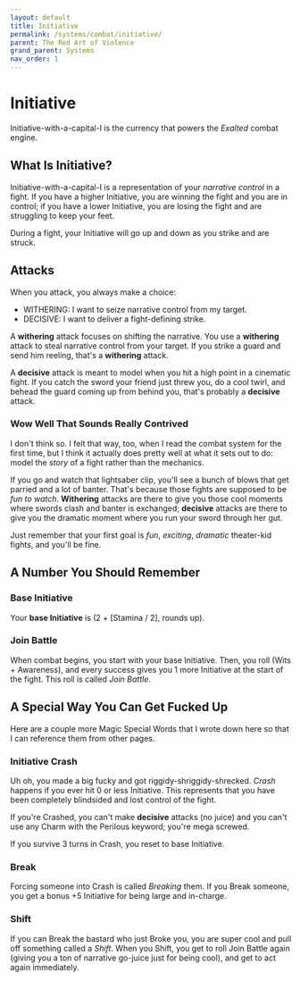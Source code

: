 ```yaml
---
layout: default
title: Initiative
permalink: /systems/combat/initiative/
parent: The Red Art of Violence
grand_parent: Systems
nav_order: 1
---
```


# Initiative

Initiative-with-a-capital-I is the currency that powers the _Exalted_ combat
engine.

## What Is Initiative?

Initiative-with-a-capital-I is a representation of your _narrative control_ in
a fight. If you have a higher Initiative, you are winning the fight and you are
in control; if you have a lower Initiative, you are losing the fight and are
struggling to keep your feet.

During a fight, your Initiative will go up and down as you strike and are
struck.

## Attacks

When you attack, you always make a choice:

- WITHERING: I want to seize narrative control from my target.
- DECISIVE: I want to deliver a fight-defining strike.

A **withering** attack focuses on shifting the narrative. You use a
**withering** attack to steal narrative control from your target. If you strike
a guard and send him reeling, that's a **withering** attack.

A **decisive** attack is meant to model when you hit a high point in a
cinematic fight. If you catch the sword your friend just threw you, do a cool
twirl, and behead the guard coming up from behind you, that's probably a
**decisive** attack.

### Wow Well That Sounds Really Contrived

I don't think so. I felt that way, too, when I read the combat system for the
first time, but I think it actually does pretty well at what it sets out to do:
model the _story_ of a fight rather than the mechanics.

If you go and watch that lightsaber clip, you'll see a bunch of blows that get
parried and a lot of banter. That's because those fights are supposed to be
_fun to watch_. **Withering** attacks are there to give you those cool moments
where swords clash and banter is exchanged; **decisive** attacks are there to
give you the dramatic moment where you run your sword through her gut.

Just remember that your first goal is _fun_, _exciting_, _dramatic_ theater-kid
fights, and you'll be fine.

## A Number You Should Remember

### Base Initiative

Your **base Initiative** is (2 + [Stamina / 2], rounds up).

### Join Battle

When combat begins, you start with your base Initiative. Then, you roll (Wits +
Awareness), and every success gives you 1 more Initiative at the start of the
fight. This roll is called _Join Battle_.

## A Special Way You Can Get Fucked Up

Here are a couple more Magic Special Words that I wrote down here so that I can
reference them from other pages.

### Initiative Crash

Uh oh, you made a big fucky and got riggidy-shriggidy-shrecked. _Crash_ happens
if you ever hit 0 or less Initiative. This represents that you have been
completely blindsided and lost control of the fight.

If you're Crashed, you can't make **decisive** attacks (no juice) and you can't
use any Charm with the Perilous keyword; you're mega screwed.

If you survive 3 turns in Crash, you reset to base Initiative.

### Break

Forcing someone into Crash is called _Breaking_ them. If you Break someone, you
get a bonus +5 Initiative for being large and in-charge.

### Shift

If you can Break the bastard who just Broke you, you are super cool and pull
off something called a _Shift_. When you Shift, you get to roll Join Battle
again (giving you a ton of narrative go-juice just for being cool), and get to
act again immediately.
